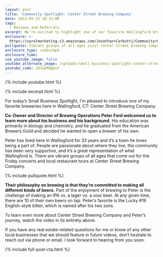 ```yaml
---
layout: post
title: 'Community Spotlight: Center Street Brewing Company'
date: 2021-05-25 18:13:00
tags:
  - Reviews and Referrals
excerpt: We’re excited to highlight one of our favorite Wallingford breweries today.
enclosure: >-
  https://vyralmarketing.s3.amazonaws.com/Jonathan+Carbutti/Community+Spotlight%3A+Center+Street+Brewing+Company.mp4
pullquote: Vibrant groups of all ages visit Center Street Brewing Company.
enclosure_type: video/mp4
enclosure_time:
use_youtube_image: false
youtube_alternate_image: /uploads/small-business-spotlight-center-street-brewing-company-ss.jpg
youtube_code: zDJuERDgmsY
---
```

{% include youtube.html %}

{% include excerpt.html %}

For today’s Small Business Spotlight, I’m pleased to introduce one of my favorite breweries here in Wallingford, CT: Center Street Brewing Company.

**Co-Owner and Director of Brewing Operations Peter Ford welcomed us to learn more about his business and his background.** His education was primarily in biology and chemistry, and he graduated from the American Brewers Guild and decided he wanted to open a brewer of his own.&nbsp;

Peter has lived here in Wallingford for 33 years and it’s a town he loves being a part of. People are passionate about where they live, the community has been very supportive, and it’s a great representation of what Wallingford is. There are vibrant groups of all ages that come out for the Friday concerts and local restaurant tours at Center Street Brewing Company.

{% include pullquote.html %}

**Their philosophy on brewing is that they’re committed to making all different kinds of beers.** Part of the enjoyment of brewing to Peter is the challenge of making an IPA vs. a lager vs. a sour beer. At any given time, there are 10 of their own beers on tap. Peter’s favorite is the Lucky \#19 English-style bitter, which is named after his two sons.

To learn even more about Center Street Brewing Company and Peter’s journey, watch the video in its entirety above.

If you have any real estate-related questions for me or know of any other local businesses that we should feature in future videos, don’t hesitate to reach out via phone or email. I look forward to hearing from you soon.

{% include full-post-cta.html %}
